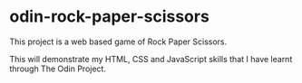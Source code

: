 # odin-rock-paper-scissors
This project is a web based game of Rock Paper Scissors.

This will demonstrate my HTML, CSS and JavaScript skills that I have learnt through The Odin Project.
